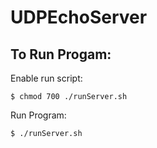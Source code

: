 # UDPEchoServer

## To Run Progam:

Enable run script:
```
$ chmod 700 ./runServer.sh
```

Run Program:
```
$ ./runServer.sh
```
